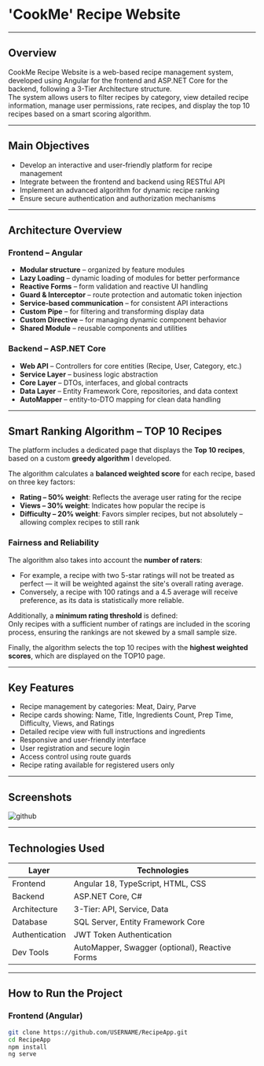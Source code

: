 # 'CookMe' Recipe Website

---

## Overview

CookMe Recipe Website is a web-based recipe management system, developed using Angular for the frontend and ASP.NET Core for the backend, following a 3-Tier Architecture structure.  
The system allows users to filter recipes by category, view detailed recipe information, manage user permissions, rate recipes, and display the top 10 recipes based on a smart scoring algorithm.

---

## Main Objectives

- Develop an interactive and user-friendly platform for recipe management  
- Integrate between the frontend and backend using RESTful API  
- Implement an advanced algorithm for dynamic recipe ranking  
- Ensure secure authentication and authorization mechanisms

---

## Architecture Overview

### Frontend – Angular

- **Modular structure** – organized by feature modules  
- **Lazy Loading** – dynamic loading of modules for better performance  
- **Reactive Forms** – form validation and reactive UI handling  
- **Guard & Interceptor** – route protection and automatic token injection  
- **Service-based communication** – for consistent API interactions  
- **Custom Pipe** – for filtering and transforming display data  
- **Custom Directive** – for managing dynamic component behavior  
- **Shared Module** – reusable components and utilities

### Backend – ASP.NET Core

- **Web API** – Controllers for core entities (Recipe, User, Category, etc.)  
- **Service Layer** – business logic abstraction  
- **Core Layer** – DTOs, interfaces, and global contracts  
- **Data Layer** – Entity Framework Core, repositories, and data context  
- **AutoMapper** – entity-to-DTO mapping for clean data handling

---

## Smart Ranking Algorithm – TOP 10 Recipes

The platform includes a dedicated page that displays the **Top 10 recipes**, based on a custom **greedy algorithm** I developed.

The algorithm calculates a **balanced weighted score** for each recipe, based on three key factors:

- **Rating – 50% weight**: Reflects the average user rating for the recipe  
- **Views – 30% weight**: Indicates how popular the recipe is  
- **Difficulty – 20% weight**: Favors simpler recipes, but not absolutely – allowing complex recipes to still rank

### Fairness and Reliability

The algorithm also takes into account the **number of raters**:

- For example, a recipe with two 5-star ratings will not be treated as perfect — it will be weighted against the site's overall rating average.  
- Conversely, a recipe with 100 ratings and a 4.5 average will receive preference, as its data is statistically more reliable.

Additionally, a **minimum rating threshold** is defined:  
Only recipes with a sufficient number of ratings are included in the scoring process, ensuring the rankings are not skewed by a small sample size.

Finally, the algorithm selects the top 10 recipes with the **highest weighted scores**, which are displayed on the TOP10 page.

---

## Key Features

- Recipe management by categories: Meat, Dairy, Parve  
- Recipe cards showing: Name, Title, Ingredients Count, Prep Time, Difficulty, Views, and Ratings  
- Detailed recipe view with full instructions and ingredients  
- Responsive and user-friendly interface  
- User registration and secure login  
- Access control using route guards  
- Recipe rating available for registered users only

---

## Screenshots
![github](RecipeFront/Project-Recipe/src/assets/images/s.png)

---

## Technologies Used

| Layer        | Technologies                          |
|--------------|----------------------------------------|
| Frontend     | Angular 18, TypeScript, HTML, CSS     |
| Backend      | ASP.NET Core, C#                      |
| Architecture | 3-Tier: API, Service, Data            |
| Database     | SQL Server, Entity Framework Core     |
| Authentication | JWT Token Authentication            |
| Dev Tools    | AutoMapper, Swagger (optional), Reactive Forms |

---

## How to Run the Project

### Frontend (Angular)

```bash
git clone https://github.com/USERNAME/RecipeApp.git
cd RecipeApp
npm install
ng serve
